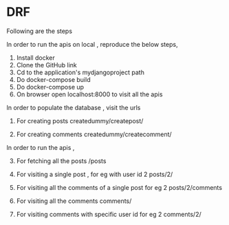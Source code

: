 # DRF

Following are the steps 

In order to run the apis on local , reproduce the below steps,
1. Install docker
2. Clone the GitHub link
3. Cd to the application's mydjangoproject path
4. Do docker-compose build
5. Do docker-compose up
6. On browser open localhost:8000 to visit all the apis 



In order to populate the database , visit the urls

1. For creating posts
   createdummy/createpost/

2. For creating comments
   createdummy/createcomment/


In order to run the apis , 

3. For fetching all the posts
   /posts

4. For visiting a single post , for eg with user id  2
   posts/2/

5. For visiting all the comments of a single post for eg 2
   posts/2/comments

6. For visiting all the comments
   comments/

7. For visiting comments with specific user id for eg 2
   comments/2/

